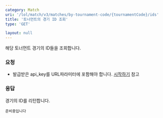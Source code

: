 ```yaml
---
category: Match
uri: '/lol/match/v3/matches/by-tournament-code/{tournamentCode}/ids'
title: '토너먼트의 경기 ID 조회'
type: 'GET'

layout: null
---
```

해당 토너먼트 경기의 ID들을 조회합니다.

### 요청


* 발급받은 api_key를 URL파라미터에 포함해야 합니다.
[시작하기](#/getting-started) 참고

### 응답

경기의 ID를 리턴합니다.

```
준비중입니다
```